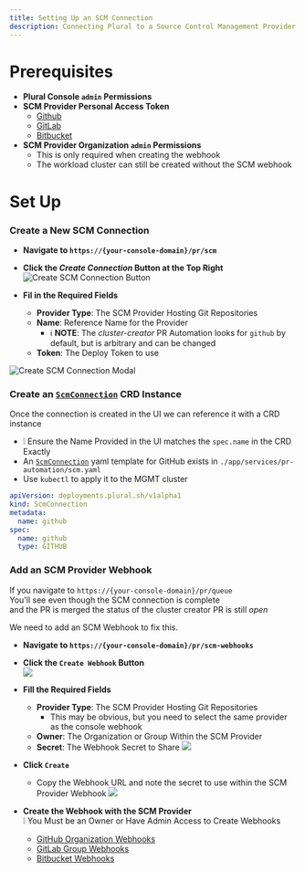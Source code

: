 ```yaml
---
title: Setting Up an SCM Connection
description: Connecting Plural to a Source Control Management Provider
---
```


# Prerequisites
* **Plural Console `admin` Permissions**  
* **SCM Provider Personal Access Token**
  * [Github](https://docs.github.com/en/authentication/keeping-your-account-and-data-secure/managing-your-personal-access-tokens#creating-a-personal-access-token-classic)  
  * [GitLab](https://docs.gitlab.com/ee/user/profile/personal_access_tokens.html#create-a-personal-access-token)  
  * [Bitbucket](https://support.atlassian.com/bitbucket-cloud/docs/access-tokens/)
* **SCM Provider Organization `admin` Permissions**
  * This is only required when creating the webhook
  * The workload cluster can still be created without the SCM webhook

# Set Up
### Create a New SCM Connection
* **Navigate to `https://{your-console-domain}/pr/scm`**  
* **Click the _Create Connection_ Button at the Top Right**  
![Create SCM Connection Button](/images/how-to/console_create-scm-btn.png)

* **Fil in the Required Fields**
  * **Provider Type**: The SCM Provider Hosting Git Repositories  
  * **Name**: Reference Name for the Provider  
    * ℹ️ **NOTE**: The _cluster-creator_ PR Automation looks for `github` by default, but is arbitrary and can be changed
  * **Token**: The Deploy Token to use  
     
![Create SCM Connection Modal](/images/how-to/console_create-scm-modal.png)  

### **Create an [`ScmConnection`](/deployments/operator/api#scmconnection) CRD Instance**  
Once the connection is created in the UI we can reference it with a CRD instance
  * ❕ Ensure the Name Provided in the UI matches the `spec.name` in the CRD Exactly
  * An [`ScmConnection`](/deployments/operator/api#scmconnection) yaml template for GitHub exists in `./app/services/pr-automation/scm.yaml`  
  * Use `kubectl` to apply it to the MGMT cluster 
```yaml
apiVersion: deployments.plural.sh/v1alpha1
kind: ScmConnection
metadata:
  name: github
spec:
  name: github
  type: GITHUB
```
### **Add an SCM Provider Webhook**
If you navigate to `https://{your-console-domain}/pr/queue`  
You'll see even though the SCM connection is complete  
and the PR is merged the status of the cluster creator PR is still _open_  

We need to add an SCM Webhook to fix this.  
* **Navigate to `https://{your-console-domain}/pr/scm-webhooks`**  
* **Click the `Create Webhook` Button**  
![](/images/how-to/create-scm-webhook-btn.png)
* **Fill the Required Fields**
  * **Provider Type**: The SCM Provider Hosting Git Repositories
      * This may be obvious, but you need to select the same provider as the console webhook
  * **Owner**: The Organization or Group Within the SCM Provider
  * **Secret**: The Webhook Secret to Share
![](/images/how-to/create-scm-webhook-modal-0.png)
* **Click `Create`**
    * Copy the Webhook URL and note the secret to use within the SCM Provider Webhook 
![](/images/how-to/create-scm-webhook-modal-1.png)


* **Create the Webhook with the SCM Provider**  
❕ You Must be an Owner or Have Admin Access to Create Webhooks
  * [GitHub Organization Webhooks](https://docs.github.com/en/webhooks/using-webhooks/creating-webhooks#creating-an-organization-webhook)
  * [GitLab Group Webhooks](https://docs.gitlab.com/ee/user/project/integrations/webhooks.html#group-webhooks)
  * [Bitbucket Webhooks](https://confluence.atlassian.com/bitbucketserver/manage-webhooks-938025878.html)
